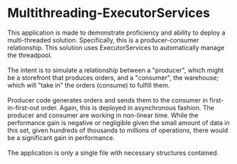 # Multithreading-ExecutorServices
This application is made to demonstrate proficiency and ability to deploy a multi-threaded solution. Specifically, this is a producer-consumer relationship. This solution uses ExecutorServices to automatically manage the threadpool.</br>
</br>
The intent is to simulate a relationship between a "producer", which might be a storefront that produces orders, and a "consumer", the warehouse; which will "take in" the orders (consume) to fulfill them.</br>
</br>
Producer code generates orders and sends them to the consumer in first-in-first-out order. Again, this is deployed in asynchronous fashion. The producer and consumer are working in non-linear time. While the performance gain is negative or negligible given the small amount of data in this set, given hundreds of thousands to millions of operations, there would be a significant gain in performance.</br>
</br>
The application is only a single file with necessary structures contained.

